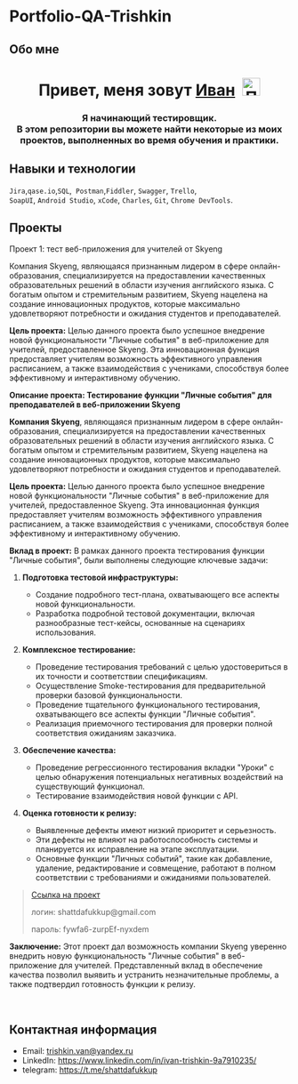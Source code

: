 # Portfolio-QA-Trishkin


## Обо мне 
<h1 align="center">Привет, меня зовут <a href="https://github.com/IvanTrishkin" target="_blank">Иван</a><span>&nbsp;&nbsp;<img src="https://github.com/blackcater/blackcater/raw/main/images/Hi.gif" alt="Привет" width="32" height="32"></span></h1>
<h3 align="center">Я начинающий тестировщик.<br>В этом репозитории вы можете найти некоторые из моих проектов, выполненных во время обучения и практики.</h3>


## Навыки и технологии
``Jira``,``qase.io``,``SQL``,`` Postman``,``Fiddler``, ``Swagger``, ``Trello``, <br>
``SoapUI``, ``Android Studio``, ``xCode``, ``Charles``, ``Git``, ``Chrome DevTools``.







## Проекты

<p> Проект 1: тест веб-приложения для учителей от Skyeng</p>
<p>Компания Skyeng, являющаяся признанным лидером в сфере онлайн-образования, специализируется на предоставлении качественных образовательных решений в области изучения английского языка. С богатым опытом и стремительным развитием, Skyeng нацелена на создание инновационных продуктов, которые максимально удовлетворяют потребности и ожидания студентов и преподавателей.</p>

**Цель проекта:**
Целью данного проекта было успешное внедрение новой функциональности "Личные события" в веб-приложение для учителей, предоставленное Skyeng. Эта инновационная функция предоставляет учителям возможность эффективного управления расписанием, а также взаимодействия с учениками, способствуя более эффективному и интерактивному обучению.

**Описание проекта: Тестирование функции "Личные события" для преподавателей в веб-приложении Skyeng**

**Компания Skyeng**, являющаяся признанным лидером в сфере онлайн-образования, специализируется на предоставлении качественных образовательных решений в области изучения английского языка. С богатым опытом и стремительным развитием, Skyeng нацелена на создание инновационных продуктов, которые максимально удовлетворяют потребности и ожидания студентов и преподавателей.

**Цель проекта:**
Целью данного проекта было успешное внедрение новой функциональности "Личные события" в веб-приложение для учителей, предоставленное Skyeng. Эта инновационная функция предоставляет учителям возможность эффективного управления расписанием, а также взаимодействия с учениками, способствуя более эффективному и интерактивному обучению.

**Вклад в проект:**
В рамках данного проекта тестирования функции "Личные события", были выполнены следующие ключевые задачи:

1. **Подготовка тестовой инфраструктуры:**
   - Создание подробного тест-плана, охватывающего все аспекты новой функциональности.
   - Разработка подробной тестовой документации, включая разнообразные тест-кейсы, основанные на сценариях использования.

2. **Комплексное тестирование:**
   - Проведение тестирования требований с целью удостовериться в их точности и соответствии спецификациям.
   - Осуществление Smoke-тестирования для предварительной проверки базовой функциональности.
   - Проведение тщательного функционального тестирования, охватывающего все аспекты функции "Личные события".
   - Реализация приемочного тестирования для проверки полной соответствия ожиданиям заказчика.

3. **Обеспечение качества:**
   - Проведение регрессионного тестирования вкладки "Уроки" с целью обнаружения потенциальных негативных воздействий на существующий функционал.
   - Тестирование взаимодействия новой функции с API.

4. **Оценка готовности к релизу:**
   - Выявленные дефекты имеют низкий приоритет и серьезность.
   - Эти дефекты не влияют на работоспособность системы и планируется их исправление на этапе эксплуатации.
   - Основные функции "Личных событий", такие как добавление, удаление, редактирование и совмещение, работают в полном соответствии с требованиями и ожиданиями пользователей.
  
> <a href="https://shattdafukkup.atlassian.net/wiki/spaces/1/overview">Ссылка на проект</a>
> <p> логин: shattdafukkup@gmail.com </p>
> <p> пароль: fywfa6-zurpEf-nyxdem </p>

**Заключение:**
Этот проект дал возможность компании Skyeng уверенно внедрить новую функциональность "Личные события" в веб-приложение для учителей. Представленный вклад в обеспечение качества позволил выявить и устранить незначительные проблемы, а также подтвердил готовность функции к релизу. 



 

<br>

## Контактная информация
- Email: trishkin.van@yandex.ru
- LinkedIn: https://www.linkedin.com/in/ivan-trishkin-9a7910235/
- telegram: https://t.me/shattdafukkup
